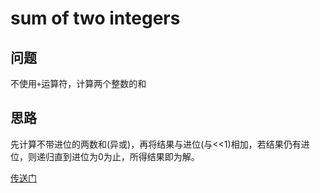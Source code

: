 # sum of two integers
## 问题
不使用`+`运算符，计算两个整数的和

## 思路
先计算不带进位的两数和(异或)，再将结果与进位(与<<1)相加，若结果仍有进位，则递归直到进位为0为止，所得结果即为解。

[传送门](https://leetcode.com/problems/sum-of-two-integers/description/)